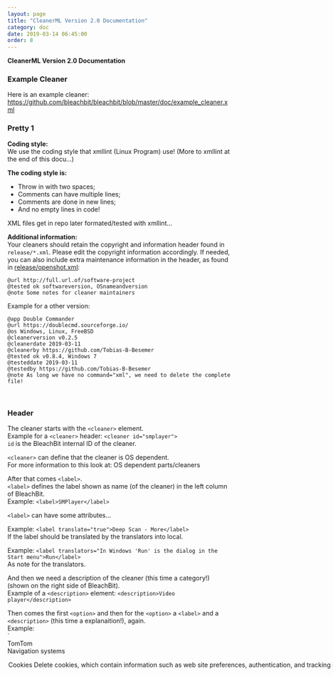 ```yaml
---
layout: page
title: "CleanerML Version 2.0 Documentation"
category: doc
date: 2019-03-14 06:45:00
order: 8
---
```


**CleanerML Version 2.0 Documentation**

### Example Cleaner

Here is an example cleaner:  
https://github.com/bleachbit/bleachbit/blob/master/doc/example_cleaner.xml

### Pretty 1

**Coding style:**  
We use the coding style that xmllint (Linux Program) use! (More to xmllint at the end of this docu...)

**The coding style is:**  
- Throw in with two spaces;  
- Comments can have multiple lines;  
- Comments are done in new lines;  
- And no empty lines in code!

XML files get in repo later formated/tested with xmllint...

**Additional information:**  
Your cleaners should retain the copyright and information header found in `release/*.xml`. Please edit the copyright information accordingly. If needed, you can also include extra maintenance information in the header, as found in [release/openshot.xml](https://github.com/az0/cleanerml/blob/master/openshot.xml):

    @url http://full.url.of/software-project
    @tested ok softwareversion, OSnameandversion
    @note Some notes for cleaner maintainers

Example for a other version:

    @app Double Commander
    @url https://doublecmd.sourceforge.io/
    @os Windows, Linux, FreeBSD
    @cleanerversion v0.2.5
    @cleanerdate 2019-03-11
    @cleanerby https://github.com/Tobias-B-Besemer
    @tested ok v0.8.4, Windows 7
    @testeddate 2019-03-11
    @testedby https://github.com/Tobias-B-Besemer
    @note As long we have no command="xml", we need to delete the complete file!

<br>

### Header

The cleaner starts with the `<cleaner>` element.  
Example for a `<cleaner>` header: `<cleaner id="smplayer">`  
`id` is the BleachBit internal ID of the cleaner.

`<cleaner>` can define that the cleaner is OS dependent.  
For more information to this look at: OS dependent parts/cleaners

After that comes `<label>`.  
`<label>` defines the label shown as name (of the cleaner) in the left column of BleachBit.  
Example: `<label>SMPlayer</label>`

`<label>` can have some attributes...

Example: `<label translate="true">Deep Scan - More</label>`  
If the label should be translated by the translators into local.

Example: `<label translators="In Windows 'Run' is the dialog in the Start menu">Run</label>`  
As note for the translators.

And then we need a description of the cleaner (this time a category!) (shown on the right side of BleachBit).  
Example of a `<description>` element: `<description>Video player</description>`

Then comes the first `<option>` and then for the `<option>` a `<label>` and a `<description>` (this time a explanaition!), again.  
Example:  
`<cleaner id="tomtom" os="windows">  
  <label>TomTom</label>  
  <description>Navigation systems</description>  
  <option id="cookies">  
    <label>Cookies</label>  
    <description>Delete cookies, which contain information such as web site preferences, authentication, and tracking identification</description>`


Please use (if possible) terms for `<label>`s of `<option>`s and `<description>`s (for `<cleaner>` and `<option>`), that are already used somewhere else in the program! This makes translation easier, because the term can be maybe be already translated!  
E.g. don't use "Temp files" or "Temporary Files", use "Temporary files"! (Yes, it is case sensetive!)  
Example:  
`<label>Temporary files</label>`  
`<description>Delete the temporary files</description>`

Use the writing/naming form, that is used by the other cleaners/options, too!  
Example: Don't write "Junk Files", use "Junk files"! (Yes, it is case sensetive!)

We make no dot at the end of `<description>`!

With `running type="exe"` you can prevent that the cleaner gets executed as long a special program/task is running...  
Example: `<running type="exe" os="windows">firefox.exe</running>`

With `running type="pathname"` you can also prevent that the cleaner gets executed, but as long as a special file exist!  
Example: `<running type="pathname">~/.mozilla/firefox/*.default/lock</running>`

<br>

### OS dependent parts/cleaners

**Make a part, or the cleaner OS dependent**  
You can make the cleaner (a part, or the hole cleaner) OS dependent by adding the `os=` attribute.

**Example:**  
`<cleaner id="windows" os="windows">`

**Explanaition:**  
Adding the `os=` attribute in the `<cleaner>` element makes the cleaner OS dependent and boosts load time of BleachBit.  
Version 2.1 of BleachBit adds support for `os=` on the elements `action`, `value`, and `running`.

<br>

### Display a warning

**Display a warning to the user**  
Displays a warning to the user if the cleaner gets selected in BleachBit.

**Example:**  
`<warning>Use the option only if you know what you do!</warning>`

**Explanaition:**  
`<warning>` gets used inside the `<option>` section, on top, as first rule.

<br>

### Environment Variables

**Use a Environment Variables to have the path relative**  
You can use a Environment Variables (you should!) to have the path relative!

Read more:  
https://docs.bleachbit.org/doc/cleanerml.html  
https://en.wikipedia.org/wiki/Environment_variable  
https://en.wikipedia.org/wiki/Environment_variable#Default_values

<br>

### Variables

**A cleaner can have multiple variables**  
You can define one or more variables in a cleaner with `<var>` and `<value>`.

**Example:**  
`<var name="profile">`  
`  <value os="windows">%USERPROFILE%\.smplayer</value>`  
`  <value os="linux">~/.config/smplayer</value>`  
`</var>`

**Explanaition:**  
Defines with `<var>` the variable "profile" that is after that definded with `<value>` for `os="windows"` and `os="linux"`.

**Example with two values for one OS:**  
`<var name="profile">  
`  <value os="windows">%LocalAppData%\Google\Chrome\User Data\Default</value>`  
`  <value os="linux">$XDG_CONFIG_HOME/google-chrome/Default</value>`  
`  <value os="linux">$XDG_CONFIG_HOME/google-chrome-beta/Default</value>`  
`</var>`

<br>

### command="ini"

**Cleaning a Parameter in a INI File**  
Deletes in `section` the `parameter`.

**Example:**  
`<action command="ini" search="file" path="%AppData%\GHISLER\wincmd.ini" section="MkDirHistory" parameter="0"/>`

**Explanaition:**  
`command` is always `"ini"`, `search` is always `"file"`, `path` is the path to the INI file, `section` is the higer section and `parameter` is the parameter you want to delete.

`<action command="ini" search="file" path="%AppData%\GHISLER\wincmd.ini" section="MkDirHistory" parameter="MkDir*"/>`  
**Doesn't work! No wildcards allowed (, yet)!**  
**You must list them all with one rule per parameter!**  

<br>

### command="winreg"

**Cleaning a Windows Registry Key/Path**  
Deletes in the `path` (tree in Regedit) a "folder", or a key.

**Example:**  
`<action command="winreg" path="HKCU\Software\Adobe\Acrobat Reader\5.0\AVGeneral\cRecentFiles" name="StoreLocation"/>`

**Explanaition:**  
`command` is always `"winreg"`, `path` is the path/tree/folder, `name` is the key that gets delete.  
If you don't add a `name` to it, the `path` gets deleted!

<br>

### Cleaning a Windows Registry Key/Path with a wildcard

**You can cleaning a Windows Registry Key/Path with a wildcard**  
Deletes in the `path` (tree in Regedit) a "folder", or a key with a wildcard.

**Example:**  
`<action command="winreg" path="HKCU\Software\XnView\Start\FileName_*" />`

**Explanaition:**  
`command` is always `"winreg"`, `path` is the path/tree/folder/key you want to delete, "*" match any string that will be find.

<br>

### command="delete" search="file"

**Deleting a single file/or an empty folder**  
Deletes a single file or an empty folder in the file system.

**Example:**  
`<action command="delete" search="file" path="$APPDATA\XnView\XnView.db"`

**Explanaition:**  
`command` is always `"delete"`, `search` is always `"file"`, `path` is the path & name of the file to delete.

`<action command="delete" search="file" path="%ProgramFiles%\BiglyBT\*.log"/>`  
**Doesn't work! No wildcards allowed (, yet)!**  
**Use `glob`!**  

`<action command="delete" search="file" path="%ProgramFiles%\BiglyBT*\test.log"/>`  
**Doesn't work! No wildcards allowed (, yet)!**  
**Use `glob`!**  

<br>

### command="delete" search="folder"

**Deleting a single folder**  
Deletes a single folder in the file system. This feature is planed and not yet implemented!

**Example:**  
`<action command="delete" search="folder" path="%Temp%\DemoFolder\"`

**Explanaition:**  
`command` is always `"delete"`, `search` is always `"folder"`, `path` is the path & name of the file to delete.

**Not sure if `<action command="delete" search="folder" path="%ProgramFiles%\BiglyBT*\"/>` will work!**  
**Not sure if `<action command="delete" search="folder" path="%ProgramFiles%\BiglyBT*\"/>` will work when the folder is not empty!**  

<br>

### command="delete" search="walk.files"

**Follows**  
Follows

**Example:**  
Follows

**Explanaition:**  
Follows

`<action command="delete" search="walk.files" path="%ProgramFiles%\BiglyBT\*.log"/>`  
**Doesn't work! No wildcards allowed (, yet)!**  
**Use `glob`!**  

`<action command="delete" search="walk.files" path="%ProgramFiles%\BiglyBT*\test.log"/>`  
**Doesn't work! No wildcards allowed (, yet)!**  
**Use `glob`!**  

`<action command="delete" search="walk.files" path="%ProgramData%\Microsoft\Search\Data\Applications\Windows\GatherLogs\SystemIndex\*"/>`  
**Doesn't work! No `*` at the end allowed (, yet)!**  
**Use `glob`!**  

<br>

### command="delete" search="walk.all"

**Follows**  
Delete e.g. the content of a folder.

**Example:**  
Follows

**Explanaition:**  
Follows ... walk.all is intended to match directories, not files.

If you add a "*" at the end of a path by `walk.all`, nothing gets deleted!  
`<action command="delete" search="walk.all" path="%windir%\Temp\*"/>`

And this doesn't work, too.  
`<action command="delete" search="walk.all" path="%windir%\Temp\WER*.hdmp"/>`  
Use `glob` instead:  
`<action command="delete" search="glob" path="%windir%\Temp\WER*.hdmp"/>`

This also doesn't work!  
`<action command="delete" search="walk.all" path="%windir%\Temp*\WER1.hdmp"/>`  
Use `glob` instead:  
`<action command="delete" search="glob" path="%windir%\Temp*\WER1.hdmp"/>`

<br>

### command="delete" search="glob"

**Follows**  
Needed if there gets e.g. a wildcard used!

**Example:**  
`<action command="delete" search="glob" path="%windir%\Temp\WER*.hdmp"/>`

**Explanaition:**  
Follows ... and don't go into the subfolders.

Other example:  
`<action command="delete" search="glob" path="%windir%\Temp*\WER1.hdmp"/>`  
There is also a wildcard used!

More to "glob": https://docs.python.org/2/library/glob.html

<br>

### Delete the content of a folder and the folder itself

**You can delete the content of a folder and the folder itself**  
Follows

**Example:**  
`<action command="delete" search="walk.all" path="$LocalAppData\Temp\acrord32_sbx"/>`  
`<action command="delete" search="file" path="$LocalAppData\Temp\acrord32_sbx"/>`

**Explanaition:**  
`walk.all` deletes the content of the folder and shows it in BleachBit, while `file` deletes after that the empty folder itself.

<br>

### Delete the content of a folder but not the folder itself

**You can delete the content of a folder and not the folder itself**  
Follows

**Example:**  
`<action command="delete" search="walk.all" path="$LocalAppData\Temp\acrord32_sbx"/>`  
`<action command="delete" search="glob" path="$LocalAppData\Temp\acrord32_sbx\*"/>`

**Explanaition:**  
`walk.all` deletes the content of the folder and shows it in BleachBit, while `glob` with a `\` at the end of `path` deletes the folders in the folder.

<br>

### command="delete" search="deep"

**Follows**  
Follows

**Example:**  
`<action command="delete" search="deep" cache="false" regex="\.[Ll][Oo][Gg]$"/>`

**Explanaition:**  
Follows

**More examples:**  
`regex="\.[Bb][Aa][Kk]$"` -> File Extension, not key sensetive  
`regex="^Thumbs\.db$"` -> Exact file name  
`regex="^`[...] -> File name starts with  
`regex="\.`[...] -> File extension is  

<br>

### command="json" search="file"

**Follows**  
Follows

**Example:**  
`<action command="json" search="file" path="$$profile$$/Preferences" address="dns_prefetching/host_referral_list"/>`

**Explanaition:**  
Follows

<br>

### command="sqlite.vacuum"

**Follows**  
Follows

**Example:**  
`<action command="sqlite.vacuum" search="file" path="$$profile$$/Sync Data/SyncData.sqlite3"/>`

**Explanaition:**  
Follows

**More examples:**  
`<action command="sqlite.vacuum" search="glob" path="$$profile$$/History Index ????-??"/>`

<br>

### Run an external program

**Follows**  
Follows

**Example:**  
`<action command="process" cmd="taskkill.exe /f /IM explorer.exe"/>`

**Explanaition:**  
Follows

**More examples:**  
`<action command="process" wait="false" cmd="%WINDIR%\explorer.exe %WINDIR%\explorer.exe"/>`  
`wait="false"` -> ...Explanaition...Follows...  
`<action command="process" cmd="cmd.exe /c Cleanmgr.exe"/>`  
You can use `cmd.exe` to start other programs.  

<br>

### Pretty, 2

When you be finished, you can run "Makefile" or "Makefile.bat" to make the code of your XML file pretty.
